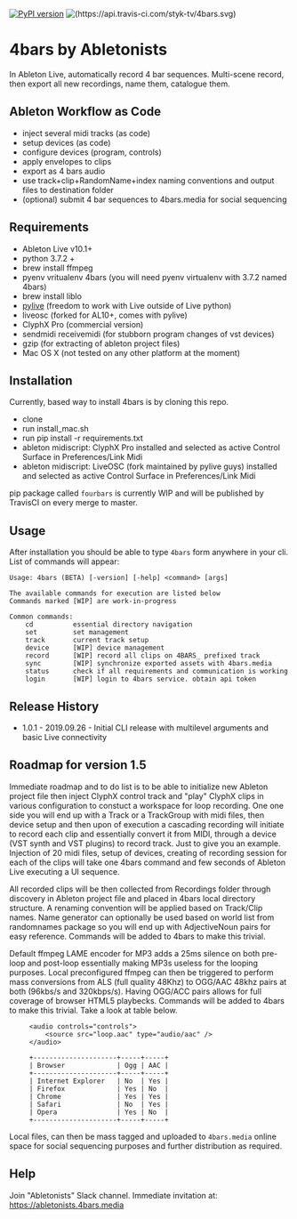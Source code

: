 [![PyPI version](https://badge.fury.io/py/fourbars.svg)](https://badge.fury.io/py/fourbars)   ![(https://api.travis-ci.com/styk-tv/4bars.svg)](https://api.travis-ci.com/styk-tv/4bars.svg)

# 4bars by Abletonists
In Ableton Live, automatically record 4 bar sequences. Multi-scene record, then export all new recordings, name them, catalogue them.

## Ableton Workflow as Code
- inject several midi tracks (as code)
- setup devices (as code)
- configure devices (program, controls)
- apply envelopes to clips
- export as 4 bars audio
- use track+clip+RandomName+index naming conventions and output files to destination folder
- (optional) submit 4 bar sequences to 4bars.media for social sequencing

## Requirements
- Ableton Live v10.1+
- python 3.7.2 +
- brew install ffmpeg
- pyenv vritualenv 4bars (you will need pyenv virtualenv with 3.7.2 named 4bars)
- brew install liblo 
- [pylive](https://github.com/ideoforms/pylive) (freedom to work with Live outside of Live python)
- liveosc (forked for AL10+, comes with pylive)
- ClyphX Pro (commercial version)
- sendmidi receivemidi (for stubborn program changes of vst devices)
- gzip (for extracting of ableton project files)
- Mac OS X (not tested on any other platform at the moment)

## Installation

Currently, based way to install 4bars is by cloning this repo.

- clone 
- run install_mac.sh
- run pip install -r requirements.txt
- ableton midiscript: ClyphX Pro installed and selected as active Control Surface in Preferences/Link Midi
- ableton midiscript: LiveOSC (fork maintained by pylive guys) installed and selected as active Control Surface in Preferences/Link Midi 

pip package called `fourbars` is currently WIP and will be published by TravisCI on every merge to master.

## Usage

After installation you should be able to type `4bars` form anywhere in your cli.
List of commands will appear:

```$xslt
Usage: 4bars (BETA) [-version] [-help] <command> [args]

The available commands for execution are listed below
Commands marked [WIP] are work-in-progress

Common commands:
    cd          essential directory navigation
    set         set management
    track       current track setup
    device      [WIP] device management
    record      [WIP] record all clips on 4BARS_ prefixed track
    sync        [WIP] synchronize exported assets with 4bars.media
    status      check if all requirements and communication is working
    login       [WIP] login to 4bars service. obtain api token
```
## Release History

- 1.0.1 - 2019.09.26 - Initial CLI release with multilevel arguments and basic Live connectivity

## Roadmap for version 1.5

Immediate roadmap and to do list is to be able to initialize new Ableton project file then inject ClyphX control track and "play" ClyphX clips in various configuration to constuct a workspace for loop recording. One one side you will end up with a Track or a TrackGroup with midi files, then device setup and then upon of execution a cascading recording will initiate to record each clip and essentially convert it from MIDI, through a device (VST synth and VST plugins) to record track. Just to give you an example. Injection of 20 midi files, setup of devices, creating of recording session for each of the clips will take one 4bars command and few seconds of Ableton Live executing a UI sequence. 

All recorded clips will be then collected from Recordings folder through discovery in Ableton project file and placed in 4bars local directory structure. A renaming convention will be applied based on Track/Clip names. Name generator can optionally be used based on world list from randomnames package so you will end up with AdjectiveNoun pairs for easy reference. Commands will be added to 4bars to make this trivial.

Default ffmpeg LAME encoder for MP3 adds a 25ms silence on both pre-loop and post-loop essentially making MP3s useless for the looping purposes. Local preconfigured ffmpeg can then be triggered to perform mass conversions from ALS (full quality 48Khz) to OGG/AAC 48khz pairs at both (96kbs/s and 320kbps/s). Having OGG/ACC pairs allows for full coverage of browser HTML5 playbecks. Commands will be added to 4bars to make this trivial. Take a look at table below.

```$xslt
     <audio controls="controls">
         <source src="loop.aac" type="audio/aac" />
     </audio>

     +---------------------+-----+-----+
     | Browser             | Ogg | AAC |
     +---------------------+-----+-----+
     | Internet Explorer   | No  | Yes |
     | Firefox             | Yes | No  |
     | Chrome              | Yes | Yes |
     | Safari              | No  | Yes |
     | Opera               | Yes | No  |
     +---------------------+-----+-----+
```

Local files, can then be mass tagged and uploaded to `4bars.media` online space for social sequencing purposes and further distribution as required.

## Help
Join "Abletonists" Slack channel. Immediate invitation at: https://abletonists.4bars.media
